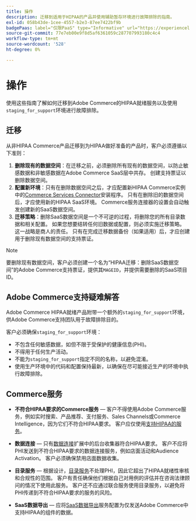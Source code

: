 ```yaml
---
title: 操作
description: 迁移到适用于HIPAA的产品并使用辅助暂存环境进行故障排除的指南。
exl-id: 058b43de-1cee-4557-b2e3-87ee7422bf9b
badgePaas: label="仅限PaaS" type="Informative" url="https://experienceleague.adobe.com/zh-hans/docs/commerce/user-guides/product-solutions" tooltip="仅适用于云项目(Adobe管理的PaaS基础架构)和内部部署项目上的Adobe Commerce 。"
source-git-commit: 77e7eb00e9f8d5af6361059c287707993180c4c4
workflow-type: tm+mt
source-wordcount: '528'
ht-degree: 0%

---
```


# 操作

使用这些指南了解如何迁移到Adobe Commerce的HIPAA就绪服务以及使用`staging_for_support`环境进行故障排除。

## 迁移

从非HIPAA Commerce产品迁移到为HIPAA做好准备的产品时，客户必须遵循以下准则：

1. **删除现有的数据空间**：在迁移之前，必须删除所有现有的数据空间，以防止敏感数据和非敏感数据在Adobe Commerce SaaS层中共存。 创建支持票证以删除数据空间。
1. **配置新环境**：只有在删除数据空间之后，才应配置新HIPAA Commerce实例中的[Commerce Services Connector](https://experienceleague.adobe.com/zh-hans/docs/commerce/user-guides/integration-services/saas)安装程序。 只有在删除旧的数据空间后，才应使用新的HIPAA SaaS环境。 Commerce服务连接器的设置会自动触发创建新的SaaS数据空间。
1. **迁移策略**：删除SaaS数据空间是一个不可逆的过程，将删除您的所有目录数据和相关配置。 如果您想要结转任何旧数据或配置，则必须实施迁移策略。 这一战略是商人的责任。 只有在完成迁移数据备份（如果适用）后，才应创建用于删除现有数据空间的支持票证。

>[!NOTE]
>要删除现有数据空间，客户必须创建一个名为“HIPAA迁移：删除SaaS数据空间”的Adobe Commerce支持票证，提供其`MAGEID`，并提供需要删除的SaaS项目ID。

## Adobe Commerce支持疑难解答

Adobe Commerce HIPAA就绪产品附带一个额外的`staging_for_support`环境，供Adobe Commerce支持团队用于故障排除目的。

客户必须确保`staging_for_support`环境：

- 不包含任何敏感数据，如但不限于受保护的健康信息(PHI)。
- 不得用于任何生产活动。
- 不能为`staging_for_support`指定不同的名称，以避免混淆。
- 使用生产环境中的代码和配置保持最新，以确保在尽可能接近生产的环境中执行故障排除。

## Commerce服务

- **不符合HIPAA要求的Commerce服务** — 客户不得使用Adobe Commerce服务，例如实时搜索、产品推荐、支付服务、Sales Channels或Commerce Intelligence，因为它们不符合HIPAA要求。 客户应仅使用[支持HIPAA的服务](overview.md)。

- **数据连接** — 只有[数据连接](https://experienceleague.adobe.com/zh-hans/docs/commerce/data-connection/overview)扩展中的后台收集器符合HIPAA要求。 客户不应将PHI发送到不符合HIPAA要求的数据连接服务，例如店面活动和Audience Activation。 客户必须确保禁用店面数据收集。

- **目录服务** — 根据设计，[目录服务](https://experienceleague.adobe.com/zh-hans/docs/commerce/catalog-service/overview)不处理PHI，因此它超出了HIPAA就绪性审核和合规性的范围。 客户有责任确保他们根据自己对用例的评估并在咨询法律顾问的情况下使用此服务。 客户还不应通过联合服务使用目录服务，以避免将PHI传递到不符合HIPAA要求的服务的风险。

- **SaaS数据导出** — 应将[SaaS数据导出](https://experienceleague.adobe.com/zh-hans/docs/commerce/saas-data-export/overview)服务配置为仅发送Adobe Commerce中支持HIPAA的组件的数据。
